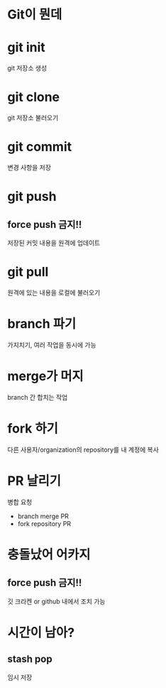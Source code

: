 # Git이 뭔데

# git init
git 저장소 생성

# git clone
git 저장소 불러오기 

# git commit
변경 사항을 저장

# git push

## force push 금지!!

저장된 커밋 내용을 원격에 업데이트 

# git pull
원격에 있는 내용을 로컬에 불러오기

# branch 파기
가지치기, 여러 작업을 동시에 가능 

# merge가 머지
branch 간 합치는 작업 

# fork 하기
다른 사용자/organization의 repository를 내 계정에 복사

# PR 날리기
병합 요청 
- branch merge PR
- fork repository PR


# 충돌났어 어카지
## force push 금지!!
깃 크라켄 or github 내에서 조치 가능

# 시간이 남아?
## stash pop
임시 저장